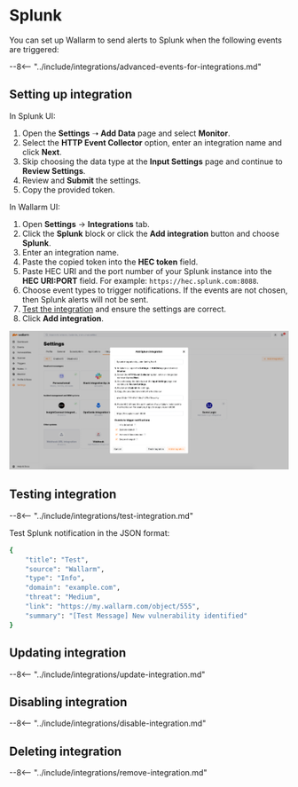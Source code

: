 #   Splunk

You can set up Wallarm to send alerts to Splunk when the following events are triggered:

--8<-- "../include/integrations/advanced-events-for-integrations.md"

##  Setting up integration

In Splunk UI:

1. Open the **Settings** ➝ **Add Data** page and select **Monitor**.
2. Select the **HTTP Event Collector** option, enter an integration name and click **Next**.
3. Skip choosing the data type at the **Input Settings** page and continue to **Review Settings**.
4. Review and **Submit** the settings.
5. Copy the provided token.

In Wallarm UI:

1. Open **Settings** → **Integrations** tab.
2. Click the **Splunk** block or click the **Add integration** button and choose **Splunk**.
3. Enter an integration name.
4. Paste the copied token into the **HEC token** field.
5. Paste HEC URI and the port number of your Splunk instance into the **HEC URI:PORT** field. For example: `https://hec.splunk.com:8088`.
6. Choose event types to trigger notifications. If the events are not chosen, then Splunk alerts will not be sent.
7. [Test the integration](#testing-integration) and ensure the settings are correct.
8. Click **Add integration**.

![!Splunk integration](../../../images/user-guides/settings/integrations/add-splunk-integration.png)

## Testing integration

--8<-- "../include/integrations/test-integration.md"

Test Splunk notification in the JSON format:

```bash
{
    "title": "Test",
    "source": "Wallarm",
    "type": "Info",
    "domain": "example.com",
    "threat": "Medium",
    "link": "https://my.wallarm.com/object/555",
    "summary": "[Test Message] New vulnerability identified"
}
```

## Updating integration

--8<-- "../include/integrations/update-integration.md"

## Disabling integration

--8<-- "../include/integrations/disable-integration.md"

## Deleting integration

--8<-- "../include/integrations/remove-integration.md"
